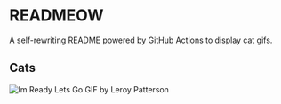 # READMEOW

A self-rewriting README powered by GitHub Actions to display cat gifs.

## Cats

![Im Ready Lets Go GIF by Leroy Patterson](https://media3.giphy.com/media/CjmvTCZf2U3p09Cn0h/200.gif?cid=9acd02daspt0todt9k9ae6xyrjfc7i0xomm02xj0dpjhmmw6&ep=v1_gifs_search&rid=200.gif&ct=g)
